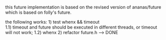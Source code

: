 this future implementation is based on the revised version of ananas/future
which is based on folly's future.

the following works:
	1) test whenx && timeout	
		1.1) timeout and future should be executed in different threads, or
		timeout will not work;
		1.2) whenx 
	2) refactor future.h --> DONE	
		


